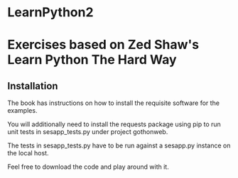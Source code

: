 # LearnPython2

# Exercises based on Zed Shaw's Learn Python The Hard Way

## Installation

The book has instructions on how to install the requisite software for the examples.

You will additionally need to install the requests package using pip to run unit tests in sesapp_tests.py under project gothonweb.

The tests in sesapp_tests.py have to be run against a sesapp.py instance on the local host.

Feel free to download the code and play around with it.
